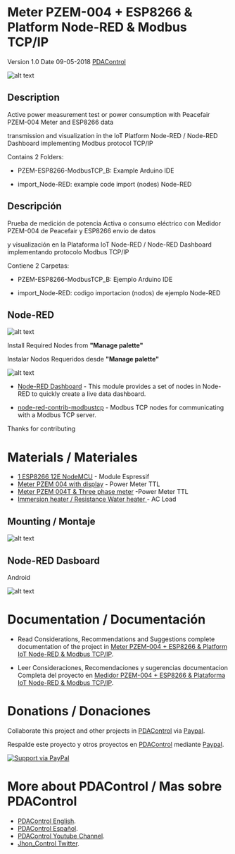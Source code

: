 # Meter PZEM-004 + ESP8266 & Platform Node-RED & Modbus TCP/IP

Version 1.0   Date 09-05-2018   [PDAControl](http://pdacontrolen.com)

![alt text](http://pdacontroles.com/wp-content/uploads/2018/05/Basic-nODE-RED_MODBUS-PZEM-004.png "ESP-Modbus")

## Description

Active power measurement test or power consumption with Peacefair PZEM-004 Meter and ESP8266 data 

transmission and visualization in the IoT Platform Node-RED / Node-RED Dashboard implementing Modbus protocol TCP/IP

Contains 2 Folders:

* PZEM-ESP8266-ModbusTCP_B:  Example Arduino IDE 

* import_Node-RED: example code import (nodes) Node-RED


## Descripción

Prueba de medición de potencia Activa o consumo eléctrico con Medidor PZEM-004 de Peacefair y ESP8266 envio de datos

y visualización en la Plataforma IoT Node-RED / Node-RED Dashboard implementando protocolo Modbus TCP/IP

Contiene 2 Carpetas:

* PZEM-ESP8266-ModbusTCP_B:  Ejemplo Arduino IDE

* import_Node-RED: codigo importacion (nodos) de ejemplo Node-RED 



## Node-RED

![alt text](http://pdacontroles.com/wp-content/uploads/2018/05/nodos_2.png "Nodes")

Install Required Nodes from **"Manage palette"**

Instalar Nodos Requeridos desde **"Manage palette"**

![alt text](http://pdacontroles.com/wp-content/uploads/2018/05/paleta_node-red.png "Manage palette")
  
 * [Node-RED Dashboard](https://github.com/node-red/node-red-dashboard) - This module provides a set of nodes in Node-RED to quickly create a live data dashboard.
 
 
 * [node-red-contrib-modbustcp](https://github.com/Argonne-National-Laboratory/node-red-contrib-modbustcp) - Modbus TCP nodes for communicating with a Modbus TCP server.
 
 
Thanks for contributing 


# Materials / Materiales

* [1 ESP8266 12E NodeMCU](http://s.click.aliexpress.com/e/b6QNZfy) - Module Espressif
* [Meter PZEM 004 with display](http://s.click.aliexpress.com/e/YNVrZjq) - Power Meter TTL
* [Meter PZEM 004T & Three phase meter](http://s.click.aliexpress.com/e/uBunmAm) -Power Meter TTL
* [Immersion heater / Resistance Water heater ](http://s.click.aliexpress.com/e/b6iIYZ3) - AC Load



## Mounting / Montaje
![alt text](http://pdacontroles.com/wp-content/uploads/2018/05/pre.jpg "mounting")


## Node-RED Dasboard

Android

![alt text](http://pdacontroles.com/wp-content/uploads/2018/05/android.png "dashboard")




# Documentation / Documentación 
* Read Considerations, Recommendations and Suggestions complete documentation of the project in [Meter PZEM-004 + ESP8266 & Platform IoT Node-RED & Modbus TCP/IP](http://pdacontrolen.com/meter-pzem-004-esp8266-platform-iot-node-red-modbus-tcp-ip/). 

* Leer Consideraciones, Recomendaciones y sugerencias documentacion Completa del proyecto en  [Medidor PZEM-004 + ESP8266 & Plataforma IoT Node-RED & Modbus TCP/IP](http://pdacontroles.com/medidor-pzem-004-esp8266-plataforma-iot-node-red-modbus-tcpip/). 

# Donations / Donaciones 
Collaborate this project and other projects in [PDAControl](http://pdacontrolen.com)  via [Paypal](https://www.paypal.me/pdacontrol). 

Respalde este proyecto y otros proyectos en [PDAControl](http://pdacontrolen.com)  mediante [Paypal](https://www.paypal.me/pdacontrol).

[![Support via PayPal](https://cdn.rawgit.com/twolfson/paypal-github-button/1.0.0/dist/button.svg)](https://www.paypal.me/pdacontrol)

# More about PDAControl / Mas sobre PDAControl
* [PDAControl English](http://pdacontrolen.com). 
* [PDAControl Español](http://pdacontroles.com). 
* [PDAControl Youtube Channel](https://www.youtube.com/channel/UCv1D6zrC0ZL0PSgM6tdEpPg/videos). 
* [Jhon_Control Twitter](https://twitter.com/Jhon_Control). 

